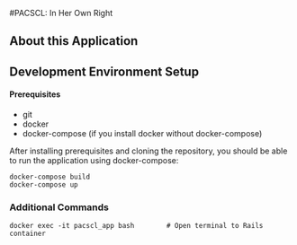 #PACSCL: In Her Own Right

## About this Application

## Development Environment Setup

#### Prerequisites

- git
- docker
- docker-compose (if you install docker without docker-compose)

After installing prerequisites and cloning the repository, you should be able to
run the application using docker-compose:

    docker-compose build
    docker-compose up

### Additional Commands

    docker exec -it pacscl_app bash        # Open terminal to Rails container